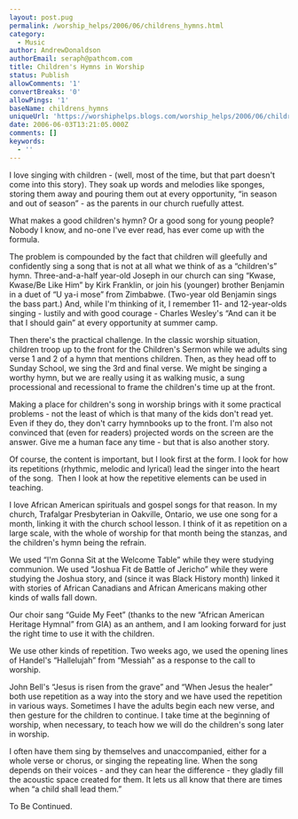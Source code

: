 ```yaml
---
layout: post.pug
permalink: /worship_helps/2006/06/childrens_hymns.html 
category:
  - Music
author: AndrewDonaldson
authorEmail: seraph@pathcom.com
title: Children's Hymns in Worship
status: Publish
allowComments: '1'
convertBreaks: '0'
allowPings: '1'
baseName: childrens_hymns
uniqueUrl: 'https://worshiphelps.blogs.com/worship_helps/2006/06/childrens_hymns.html '
date: 2006-06-03T13:21:05.000Z
comments: []
keywords:
  - ''
---
```

I love singing with children - (well, most of the time, but that part doesn't come into this story). They soak up words and melodies like sponges, storing them away and pouring them out at every opportunity, “in season and out of season” - as the parents in our church ruefully attest.

What makes a good children's hymn? Or a good song for young people? Nobody I know, and no-one I've ever read, has ever come up with the formula.

The problem is compounded by the fact that children will gleefully and confidently sing a song that is not at all what we think of as a “children's” hymn. Three-and-a-half year-old Joseph in our church can sing “Kwase, Kwase/Be Like Him” by Kirk Franklin, or join his (younger) brother Benjamin in a duet of “U ya-i mose” from Zimbabwe. (Two-year old Benjamin sings the bass part.) And, while I'm thinking of it, I remember 11- and 12-year-olds singing - lustily and with good courage - Charles Wesley's “And can it be that I should gain” at every opportunity at summer camp.

Then there's the practical challenge. In the classic worship situation, children troop up to the front for the Children's Sermon while we adults sing verse 1 and 2 of a hymn that mentions children. Then, as they head off to Sunday School, we sing the 3rd and final verse. We might be singing a worthy hymn, but we are really using it as walking music, a sung processional and recessional to frame the children's time up at the front.

Making a place for children's song in worship brings with it some practical problems - not the least of which is that many of the kids don't read yet. Even if they do, they don't carry hymnbooks up to the front. I'm also not convinced that (even for readers) projected words on the screen are the answer. Give me a human face any time - but that is also another story.

Of course, the content is important, but I look first at the form. I look for how its repetitions (rhythmic, melodic and lyrical) lead the singer into the heart of the song.  Then I look at how the repetitive elements can be used in teaching.

I love African American spirituals and gospel songs for that reason. In my church, Trafalgar Presbyterian in Oakville, Ontario, we use one song for a month, linking it with the church school lesson. I think of it as repetition on a large scale, with the whole of worship for that month being the stanzas, and the children's hymn being the refrain.

We used “I'm Gonna Sit at the Welcome Table” while they were studying communion. We used “Joshua Fit de Battle of Jericho” while they were studying the Joshua story, and (since it was Black History month) linked it with stories of African Canadians and African Americans making other kinds of walls fall down.

Our choir sang “Guide My Feet” (thanks to the new “African American Heritage Hymnal” from GIA) as an anthem, and I am looking forward for just the right time to use it with the children.

We use other kinds of repetition. Two weeks ago, we used the opening lines of Handel's “Hallelujah” from “Messiah” as a response to the call to worship.

John Bell's “Jesus is risen from the grave” and “When Jesus the healer” both use repetition as a way into the story and we have used the repetition in various ways. Sometimes I have the adults begin each new verse, and then gesture for the children to continue. I take time at the beginning of worship, when necessary, to teach how we will do the children's song later in worship.

I often have them sing by themselves and unaccompanied, either for a whole verse or chorus, or singing the repeating line. When the song depends on their voices - and they can hear the difference - they gladly fill the acoustic space created for them. It lets us all know that there are times when “a child shall lead them.”

To Be Continued.
